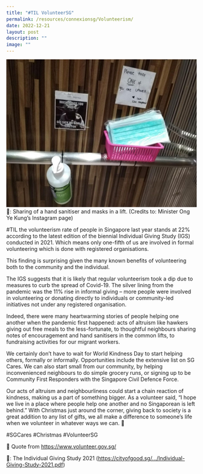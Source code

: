 ```yaml
---
title: "#TIL VolunteerSG"
permalink: /resources/connexionsg/Volunteerism/
date: 2022-12-21
layout: post
description: ""
image: ""
---
```

![](/images/connexionsg/2023/Volunteerism.jpg)
📸: Sharing of a hand sanitiser and masks in a lift. (Credits to: Minister Ong Ye Kung’s Instagram page)

#TIL the volunteerism rate of people in Singapore last year stands at 22% according to the latest edition of the biennial Individual Giving Study (IGS) conducted in 2021. Which means only one-fifth of us are involved in formal volunteering which is done with registered organisations.

This finding is surprising given the many known benefits of volunteering both to the community and the individual.

The IGS suggests that it is likely that regular volunteerism took a dip due to measures to curb the spread of Covid-19. The silver lining from the pandemic was the 11% rise in informal giving – more people were involved in volunteering or donating directly to individuals or community-led initiatives not under any registered organisation.

Indeed, there were many heartwarming stories of people helping one another when the pandemic first happened: acts of altruism like hawkers giving out free meals to the less-fortunate, to thoughtful neighbours sharing notes of encouragement and hand sanitisers in the common lifts, to fundraising activities for our migrant workers.

We certainly don’t have to wait for World Kindness Day to start helping others, formally or informally. Opportunities include the extensive list on SG Cares. We can also start small from our community, by helping inconvenienced neighbours to do simple grocery runs, or signing up to be Community First Responders with the Singapore Civil Defence Force.

Our acts of altruism and neighbourliness could start a chain reaction of kindness, making us a part of something bigger. As a volunteer said, “I hope we live in a place where people help one another and no Singaporean is left behind.” With Christmas just around the corner, giving back to society is a great addition to any list of gifts, we all make a difference to someone’s life when we volunteer in whatever ways we can. 🥰

#SGCares #Christmas #VolunteerSG

📝 Quote from https://www.volunteer.gov.sg/ 

🔗: The Individual Giving Study 2021 (https://cityofgood.sg/.../Individual-Giving-Study-2021.pdf) 

